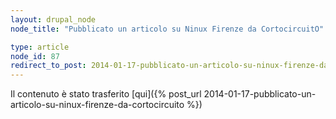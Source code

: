 ```yaml
---
layout: drupal_node
node_title: "Pubblicato un articolo su Ninux Firenze da CortocircuitO"

type: article
node_id: 87
redirect_to_post: 2014-01-17-pubblicato-un-articolo-su-ninux-firenze-da-cortocircuito
---
```


Il contenuto è stato trasferito [qui]({% post_url 2014-01-17-pubblicato-un-articolo-su-ninux-firenze-da-cortocircuito %})